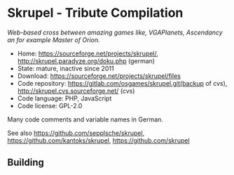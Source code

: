 # Skrupel - Tribute Compilation

_Web-based cross between amazing games like, VGAPlanets, Ascendancy an for example Master of Orion._

- Home: https://sourceforge.net/projects/skrupel/, http://skrupel.paradyze.org/doku.php (german)
- State: mature, inactive since 2011
- Download: https://sourceforge.net/projects/skrupel/files
- Code repository: https://gitlab.com/osgames/skrupel.git(backup of cvs), http://skrupel.cvs.sourceforge.net/ (cvs)
- Code language: PHP, JavaScript
- Code license: GPL-2.0

Many code comments and variable names in German.

See also https://github.com/sepplsche/skrupel, https://github.com/kantoks/skrupel, https://github.com/skrupel

## Building

